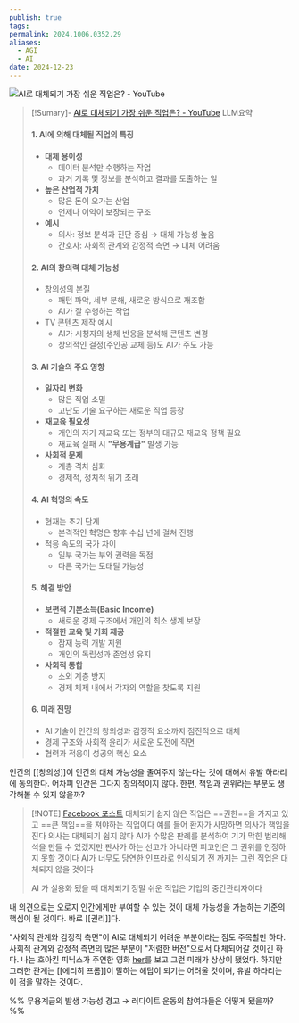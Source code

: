 ```yaml
---
publish: true
tags: 
permalink: 2024.1006.0352.29
aliases:
  - AGI
  - AI
date: 2024-12-23
---
```

![AI로 대체되기 가장 쉬운 직업은? - YouTube](https://www.youtube.com/watch?v=MYygMVtxy6c)

> [!Sumary]- [AI로 대체되기 가장 쉬운 직업은? - YouTube](https://www.youtube.com/watch?v=MYygMVtxy6c) LLM요약
> #### 1. **AI에 의해 대체될 직업의 특징**
>    - **대체 용이성**
>      - 데이터 분석만 수행하는 작업
>      - 과거 기록 및 정보를 분석하고 결과를 도출하는 일
>    - **높은 산업적 가치**
>      - 많은 돈이 오가는 산업
>      - 언제나 이익이 보장되는 구조
>    - **예시**
>      - 의사: 정보 분석과 진단 중심 → 대체 가능성 높음
>      - 간호사: 사회적 관계와 감정적 측면 → 대체 어려움
> 
> #### 2. **AI의 창의력 대체 가능성**
>    - 창의성의 본질
>      - 패턴 파악, 세부 분해, 새로운 방식으로 재조합
>      - AI가 잘 수행하는 작업
>    - TV 콘텐츠 제작 예시
>      - AI가 시청자의 생체 반응을 분석해 콘텐츠 변경
>      - 창의적인 결정(주인공 교체 등)도 AI가 주도 가능
> 
> #### 3. **AI 기술의 주요 영향**
>    - **일자리 변화**
>      - 많은 직업 소멸
>      - 고난도 기술 요구하는 새로운 직업 등장
>    - **재교육 필요성**
>      - 개인의 자기 재교육 또는 정부의 대규모 재교육 정책 필요
>      - 재교육 실패 시 **"무용계급"** 발생 가능
>    - **사회적 문제**
>      - 계층 격차 심화
>      - 경제적, 정치적 위기 초래
> 
> #### 4. **AI 혁명의 속도**
>    - 현재는 초기 단계
>      - 본격적인 혁명은 향후 수십 년에 걸쳐 진행
>    - 적응 속도의 국가 차이
>      - 일부 국가는 부와 권력을 독점
>      - 다른 국가는 도태될 가능성
> 
> #### 5. **해결 방안**
>    - **보편적 기본소득(Basic Income)**
>      - 새로운 경제 구조에서 개인의 최소 생계 보장
>    - **적절한 교육 및 기회 제공**
>      - 잠재 능력 개발 지원
>      - 개인의 독립성과 존엄성 유지
>    - **사회적 통합**
>      - 소외 계층 방지
>      - 경제 체제 내에서 각자의 역할을 찾도록 지원
> 
> #### 6. **미래 전망**
>    - AI 기술이 인간의 창의성과 감정적 요소까지 점진적으로 대체
>    - 경제 구조와 사회적 윤리가 새로운 도전에 직면
>    - 협력과 적응이 성공의 핵심 요소

인간의 [[창의성]]이 인간의 대체 가능성을 줄여주지 않는다는 것에 대해서 유발 하라리에 동의한다. 어차피 인간은 그다지 창의적이지 않다.
한편, 책임과 권위라는 부분도 생각해볼 수 있지 않을까?
> [!NOTE] [Facebook 포스트](https://l.facebook.com/l.php?u=https%3A%2F%2Fyoutu.be%2FMYygMVtxy6c&h=AT0z34c-75OA51YTOcFO_j7TJ1sre8eGtWk_WnElGVibf4cu-DV6voifWcLyWW6HUex7Baxgx3sxeWtGBMCHzBcIOuyICZDFxss1g-pJkcLtfGHuxQottj-MuQld7Hh-ixCK&s=1)
> 대체되기 쉽지 않은 직업은 ==권한==을 가지고 있고 ==큰 책임==을 져야하는 직업이다 예를 들어 환자가 사망하면 의사가 책임을 진다 의사는 대체되기 쉽지 않다 AI가 수많은 판례를 분석하여 기가 막힌 법리해석을 만들 수 있겠지만 판사가 하는 선고가 아니라면 피고인은 그 권위를 인정하지 못할 것이다 AI가 너무도 당연한 인프라로 인식되기 전 까지는 그런 직업은 대체되지 않을 것이다
> 
> AI 가 실용화 됐을 때 대체되기 정말 쉬운 직업은 기업의 중간관리자이다

내 의견으로는 오로지 인간에게만 부여할 수 있는 것이 대체 가능성을 가늠하는 기준의 핵심이 될 것이다. 바로 [[권리]]다.

"사회적 관계와 감정적 측면"이 AI로 대체되기 어려운 부분이라는 점도 주목할만 하다. 사회적 관계와 감정적 측면의 많은 부분이 "저렴한 버전"으로서 대체되어갈 것이긴 하다. 나는 호아킨 피닉스가 주연한 영화 [her](https://namu.wiki/w/%EA%B7%B8%EB%85%80(%EC%98%81%ED%99%94))를 보고 그런 미래가 상상이 됐었다. 하지만 그러한 관계는 [[에리히 프롬]]이 말하는 해답이 되기는 어려울 것이며, 유발 하라리는 이 점을 말하는 것이다.

%% 
무용계급의 발생 가능성 경고 → 러다이트 운동의 참여자들은 어떻게 됐을까?
%%
